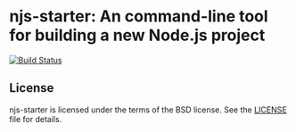# njs-starter: An command-line tool for building a new Node.js project

[![Build Status](https://secure.travis-ci.org/cpettitt/njs-starter.png?branch=master)](http://travis-ci.org/cpettitt/njs-starter)

## License

njs-starter is licensed under the terms of the BSD license. See the [LICENSE](LICENSE) file for details.

